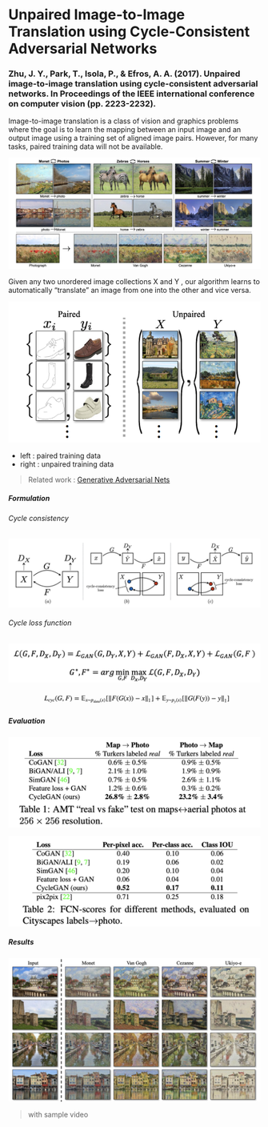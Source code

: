 # Unpaired Image-to-Image Translation using Cycle-Consistent Adversarial Networks
### Zhu, J. Y., Park, T., Isola, P., & Efros, A. A. (2017). Unpaired image-to-image translation using cycle-consistent adversarial networks. In Proceedings of the IEEE international conference on computer vision (pp. 2223-2232).

Image-to-image translation is a class of vision and graphics problems where the goal is to learn the mapping between an input image and an output image using a training set of aligned image pairs.
However, for many tasks, paired training data will not be available.

![result01](https://github.com/Oh-Yoojin/Research-Paper-Review/blob/master/Generative%20Model/CycleGAN/img/result01.png)

Given any two unordered image collections X and Y , our algorithm learns to automatically “translate” an image from one into the other and vice versa.

![training_data](https://github.com/Oh-Yoojin/Research-Paper-Review/blob/master/Generative%20Model/CycleGAN/img/training_data.png)

- left : paired training data
- right : unpaired training data

> Related work : [Generative Adversarial Nets](https://github.com/Oh-Yoojin/Research-Paper-Review/blob/master/Generative%20Model/GAN/readme.md)

##### Formulation
###### Cycle consistency

![mapping_function](https://github.com/Oh-Yoojin/Research-Paper-Review/blob/master/Generative%20Model/CycleGAN/img/mapping_funtions.png)

###### Cycle loss function

![aim_to_solve](https://github.com/Oh-Yoojin/Research-Paper-Review/blob/master/Generative%20Model/CycleGAN/img/aim_to_solve.png)

![loss_function](https://github.com/Oh-Yoojin/Research-Paper-Review/blob/master/Generative%20Model/CycleGAN/img/cycle_loss_cuntions.png)

##### Evaluation

![AMT](https://github.com/Oh-Yoojin/Research-Paper-Review/blob/master/Generative%20Model/CycleGAN/img/AMT_score.png)

![FCN](https://github.com/Oh-Yoojin/Research-Paper-Review/blob/master/Generative%20Model/CycleGAN/img/FCN_score.png)

##### Results

[![result02](https://github.com/Oh-Yoojin/Research-Paper-Review/blob/master/Generative%20Model/CycleGAN/img/result02.png)](https://youtu.be/9reHvktowLY)
> with sample video

